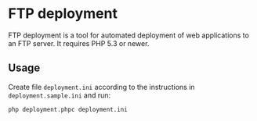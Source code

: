 FTP deployment
==============

FTP deployment is a tool for automated deployment of web applications to an FTP server.
It requires PHP 5.3 or newer.

Usage
-----

Create file `deployment.ini` according to the instructions in `deployment.sample.ini` and run:

	php deployment.phpc deployment.ini
